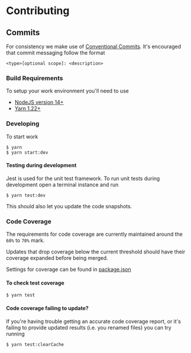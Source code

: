 # Contributing

## Commits
For consistency we make use of [Conventional Commits](https://www.conventionalcommits.org). It's encouraged that
commit messaging follow the format
  ```
  <type>[optional scope]: <description>
  ```

### Build Requirements
To setup your work environment you'll need to use
* [NodeJS version 14+](https://nodejs.org/)
* [Yarn 1.22+](https://yarnpkg.com)

### Developing
To start work
  ```shell
  $ yarn
  $ yarn start:dev
  ```
#### Testing during development
Jest is used for the unit test framework. To run unit tests during development open a terminal instance and run
  ```shell
  $ yarn test:dev
  ```

This should also let you update the code snapshots.

### Code Coverage
The requirements for code coverage are currently maintained around the `60%` to `70%` mark.

Updates that drop coverage below the current threshold should have their coverage expanded before being merged.

Settings for coverage can be found in [package.json](./package.json)

#### To check test coverage
  ```shell
  $ yarn test
  ```

#### Code coverage failing to update?
If you're having trouble getting an accurate code coverage report, or it's failing to provide updated results (i.e. you renamed files) you can try running
  ```
  $ yarn test:clearCache
  ```
